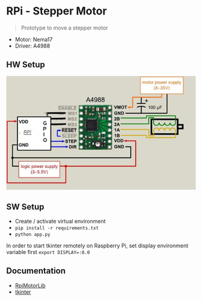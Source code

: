 # RPi - Stepper Motor

> Prototype to move a stepper motor

+ Motor: Nema17
+ Driver: A4988

## HW Setup

![Wiring Diagram](./docs/wiringdiagram1.jpg)

## SW Setup

+ Create / activate virtual environment
+ `pip install -r requirements.txt`
+ `python app.py`

In order to start tkinter remotely on Raspberry Pi, set display environment variable first `export DISPLAY=:0.0`


## Documentation

+ [RpiMotorLib](https://github.com/gavinlyonsrepo/RpiMotorLib/blob/master/Documentation/Nema11A4988.md)
+ [tkinter](https://docs.python.org/3/library/tkinter.html)